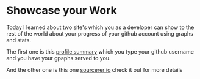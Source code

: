 # Showcase your Work

Today I learned about two site's which you as a developer can show to the rest of the world
about your progress of your github account using graphs and stats.

The first one is this [profile summary](https://profile-summary-for-github.com/search)  which you type your github username and you have your gpaphs served to you.

And the other one is this one [sourcerer io](https://sourcerer.io/) check it out for more details
